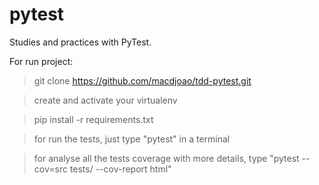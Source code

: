# pytest

Studies and practices with PyTest.

For run project:

 > git clone https://github.com/macdjoao/tdd-pytest.git

 > create and activate your virtualenv

 > pip install -r requirements.txt

 > for run the tests, just type "pytest" in a terminal

 > for analyse all the tests coverage with more details, type "pytest --cov=src tests/ --cov-report html"

